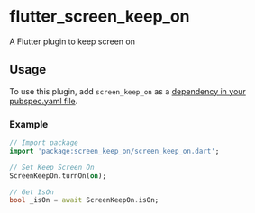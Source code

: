 # flutter_screen_keep_on

A Flutter plugin to keep screen on 

## Usage
To use this plugin, add `screen_keep_on` as a [dependency in your pubspec.yaml file](https://flutter.io/platform-plugins/).

### Example

``` dart
// Import package
import 'package:screen_keep_on/screen_keep_on.dart';

// Set Keep Screen On
ScreenKeepOn.turnOn(on);

// Get IsOn
bool _isOn = await ScreenKeepOn.isOn;

```